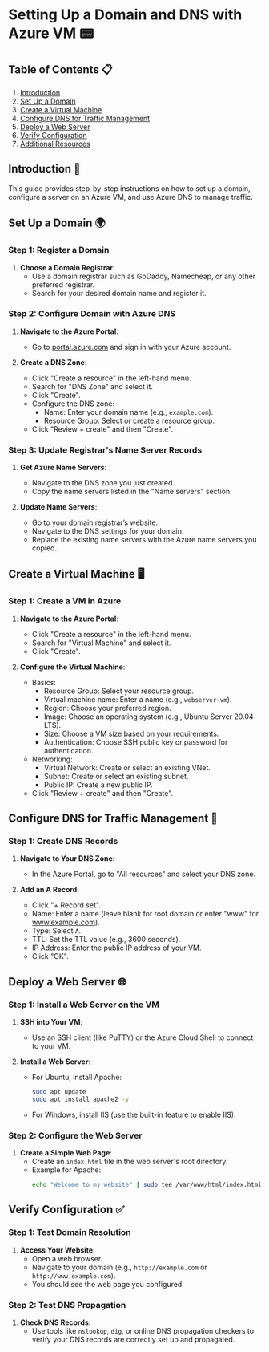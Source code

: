 # Setting Up a Domain and DNS with Azure VM 📟

## Table of Contents 📋
1. [Introduction](#introduction)
2. [Set Up a Domain](#set-up-a-domain)
3. [Create a Virtual Machine](#create-a-virtual-machine)
4. [Configure DNS for Traffic Management](#configure-dns-for-traffic-management)
5. [Deploy a Web Server](#deploy-a-web-server)
6. [Verify Configuration](#verify-configuration)
7. [Additional Resources](#additional-resources)

## Introduction 📶

This guide provides step-by-step instructions on how to set up a domain, configure a server on an Azure VM, and use Azure DNS to manage traffic. 

## Set Up a Domain 🌍

### Step 1: Register a Domain
1. **Choose a Domain Registrar**:
   - Use a domain registrar such as GoDaddy, Namecheap, or any other preferred registrar.
   - Search for your desired domain name and register it.

### Step 2: Configure Domain with Azure DNS
1. **Navigate to the Azure Portal**:
   - Go to [portal.azure.com](https://portal.azure.com/) and sign in with your Azure account.

2. **Create a DNS Zone**:
   - Click "Create a resource" in the left-hand menu.
   - Search for "DNS Zone" and select it.
   - Click "Create".
   - Configure the DNS zone:
     - Name: Enter your domain name (e.g., `example.com`).
     - Resource Group: Select or create a resource group.
   - Click "Review + create" and then "Create".

### Step 3: Update Registrar's Name Server Records
1. **Get Azure Name Servers**:
   - Navigate to the DNS zone you just created.
   - Copy the name servers listed in the "Name servers" section.

2. **Update Name Servers**:
   - Go to your domain registrar’s website.
   - Navigate to the DNS settings for your domain.
   - Replace the existing name servers with the Azure name servers you copied.

## Create a Virtual Machine 🖥️

### Step 1: Create a VM in Azure
1. **Navigate to the Azure Portal**:
   - Click "Create a resource" in the left-hand menu.
   - Search for "Virtual Machine" and select it.
   - Click "Create".

2. **Configure the Virtual Machine**:
   - Basics:
     - Resource Group: Select your resource group.
     - Virtual machine name: Enter a name (e.g., `webserver-vm`).
     - Region: Choose your preferred region.
     - Image: Choose an operating system (e.g., Ubuntu Server 20.04 LTS).
     - Size: Choose a VM size based on your requirements.
     - Authentication: Choose SSH public key or password for authentication.
   - Networking:
     - Virtual Network: Create or select an existing VNet.
     - Subnet: Create or select an existing subnet.
     - Public IP: Create a new public IP.
   - Click "Review + create" and then "Create".

## Configure DNS for Traffic Management 🚦

### Step 1: Create DNS Records
1. **Navigate to Your DNS Zone**:
   - In the Azure Portal, go to "All resources" and select your DNS zone.

2. **Add an A Record**:
   - Click "+ Record set".
   - Name: Enter a name (leave blank for root domain or enter "www" for www.example.com).
   - Type: Select `A`.
   - TTL: Set the TTL value (e.g., 3600 seconds).
   - IP Address: Enter the public IP address of your VM.
   - Click "OK".

## Deploy a Web Server 🌐

### Step 1: Install a Web Server on the VM
1. **SSH into Your VM**:
   - Use an SSH client (like PuTTY) or the Azure Cloud Shell to connect to your VM.

2. **Install a Web Server**:
   - For Ubuntu, install Apache:
     ```bash
     sudo apt update
     sudo apt install apache2 -y
     ```
   - For Windows, install IIS (use the built-in feature to enable IIS).

### Step 2: Configure the Web Server
1. **Create a Simple Web Page**:
   - Create an `index.html` file in the web server's root directory.
   - Example for Apache:
     ```bash
     echo "Welcome to my website" | sudo tee /var/www/html/index.html
     ```

## Verify Configuration ✅

### Step 1: Test Domain Resolution
1. **Access Your Website**:
   - Open a web browser.
   - Navigate to your domain (e.g., `http://example.com` or `http://www.example.com`).
   - You should see the web page you configured.

### Step 2: Test DNS Propagation
1. **Check DNS Records**:
   - Use tools like `nslookup`, `dig`, or online DNS propagation checkers to verify your DNS records are correctly set up and propagated.
